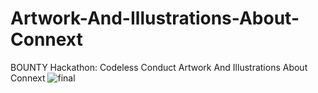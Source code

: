 # Artwork-And-Illustrations-About-Connext
BOUNTY Hackathon: Codeless Conduct Artwork And Illustrations About Connext
![final](https://user-images.githubusercontent.com/57732797/156495255-776d346f-10cc-43c8-90c8-6af760cfb090.png)
